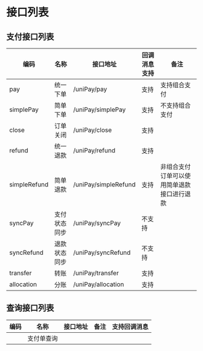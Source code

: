 # 接口列表
## 支付接口列表

| 编码           | 名称     | 接口地址                 | 回调消息支持 | 备注                    |
|--------------|--------|----------------------|--------|-----------------------|
| pay          | 统一下单   | /uniPay/pay          | 支持     | 支持组合支付                |
| simplePay    | 简单下单   | /uniPay/simplePay    | 支持     | 不支持组合支付               |
| close        | 订单关闭   | /uniPay/close        | 支持     |                       |
| refund       | 统一退款   | /uniPay/refund       | 支持     |                       |
| simpleRefund | 简单退款   | /uniPay/simpleRefund | 支持     | 非组合支付订单可以使用简单退款接口进行退款 |
| syncPay      | 支付状态同步 | /uniPay/syncPay      | 不支持    |                       |
| syncRefund   | 退款状态同步 | /uniPay/syncRefund   | 不支持    |                       |
| transfer     | 转账     | /uniPay/transfer     | 支持     |                       |
| allocation   | 分账     | /uniPay/allocation   | 支持     |                       |

## 查询接口列表
| 编码         | 名称    | 接口地址             | 备注                                       | 支持回调消息 |
| ------------ |-------| -------------------- | ------------------------------------------ | ------------ |
|           | 支付单查询 |           |                                |          |
